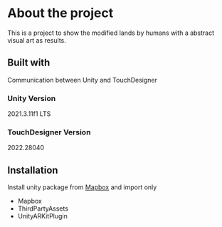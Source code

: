 # About the project
This is a project to show the modified lands by humans with a abstract visual art as results.

## Built with
Communication between Unity and TouchDesigner

### Unity Version
2021.3.11f1 LTS
### TouchDesigner Version
2022.28040

## Installation
Install unity package from [Mapbox](https://www.mapbox.com/install/unity/) and import only 
* Mapbox
* ThirdPartyAssets
* UnityARKitPlugin





